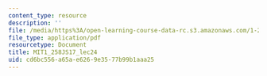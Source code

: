 ```yaml
---
content_type: resource
description: ''
file: /media/https%3A/open-learning-course-data-rc.s3.amazonaws.com/1-258j-public-transportation-systems-spring-2017/cd6bc556a65ae6269e3577b99b1aaa25_MIT1_258JS17_lec24.pdf
file_type: application/pdf
resourcetype: Document
title: MIT1_258JS17_lec24
uid: cd6bc556-a65a-e626-9e35-77b99b1aaa25
---
```

